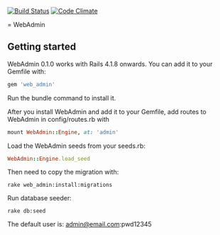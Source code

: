 [![Build Status](https://semaphoreci.com/api/v1/projects/c7dbc9ee-0349-420d-8899-43c3efd0b587/509165/badge.svg)](https://semaphoreci.com/rodrigoulisses/webadmin)
[![Code Climate](https://codeclimate.com/github/devworkstecnology/webadmin/badges/gpa.svg)](https://codeclimate.com/github/devworkstecnology/webadmin)

= WebAdmin

## Getting started

WebAdmin 0.1.0 works with Rails 4.1.8 onwards. You can add it to your Gemfile with:

```ruby
gem 'web_admin'
```

Run the bundle command to install it.

After you install WebAdmin and add it to your Gemfile, add routes to WebAdmin in config/routes.rb with

```ruby
mount WebAdmin::Engine, at: 'admin'
```

Load the WebAdmin seeds from your seeds.rb:

```ruby
WebAdmin::Engine.load_seed
```

Then need to copy the migration with:

```console
rake web_admin:install:migrations
```

Run database seeder:

```console
rake db:seed
```

The default user is: admin@email.com:pwd12345

